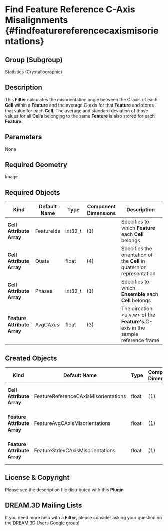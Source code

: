Find Feature Reference C-Axis Misalignments {#findfeaturereferencecaxismisorientations}
======

## Group (Subgroup) ##

Statistics (Crystallographic)

## Description ##

This **Filter** calculates the misorientation angle between the C-axis of each **Cell** within a **Feature** and the average C-axis for that **Feature** and stores that value for each **Cell**.  The average and standard deviation of those values for all **Cells** belonging to the same **Feature** is also stored for each **Feature**.

## Parameters ##

None

## Required Geometry ##

Image

## Required Objects ##

| Kind | Default Name | Type | Component Dimensions | Description |
|------|--------------|------|----------------------|-------------|
| **Cell Attribute Array** | FeatureIds | int32_t | (1) | Specifies to which **Feature** each **Cell** belongs |
| **Cell Attribute Array** | Quats | float | (4) | Specifies the orientation of the **Cell** in quaternion representation |
| **Cell Attribute Array**     | Phases            | int32_t | (1) | Specifies to which **Ensemble** each **Cell** belongs |
| **Feature Attribute Array** | AvgCAxes | float | (3) | The direction <u,v,w> of the **Feature's** C-axis in the sample reference frame |

## Created Objects ##

| Kind | Default Name | Type | Component Dimensions | Description |
|------|--------------|------|----------------------|-------------|
| **Cell Attribute Array** | FeatureReferenceCAxisMisorientations | float | (1) | Misorientation angle (in degrees) between **Cell's** C-axis and the C-axis of the **Feature** that owns that **Cell** |
| **Feature Attribute Array** | FeatureAvgCAxisMisorientations | float | (1) | Average of the *FeatureReferenceCAxisMisorientation* values for all of the **Cells** that belong to the **Feature** |
| **Feature Attribute Array** | FeatureStdevCAxisMisorientations | float | (1) | Standard deviation of the *FeatureReferenceCAxisMisorientation* values for all of the **Cells** that belong to the **Feature** |


## License & Copyright ##

Please see the description file distributed with this **Plugin**

## DREAM.3D Mailing Lists ##

If you need more help with a **Filter**, please consider asking your question on the [DREAM.3D Users Google group!](https://groups.google.com/forum/?hl=en#!forum/dream3d-users)


